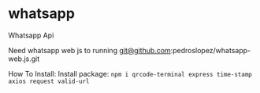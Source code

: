 # whatsapp
Whatsapp Api

Need whatsapp web js to running
git@github.com:pedroslopez/whatsapp-web.js.git

How To Install:
Install package:
```npm i qrcode-terminal express time-stamp axios request valid-url```
